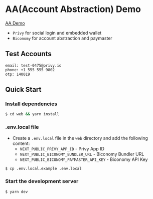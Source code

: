 # AA(Account Abstraction) Demo

[AA Demo](https://aa-demo-gules.vercel.app/)

- `Privy` for social login and embedded wallet
- `Biconomy` for account abstraction and paymaster

## Test Accounts

```
email: test-0475@privy.io
phone: +1 555 555 9802
otp: 140019
```

## Quick Start

### Install dependencies

```bash
$ cd web && yarn install
```

### .env.local file

- Create a `.env.local` file in the `web` directory and add the following content:
  - `NEXT_PUBLIC_PRIVY_APP_ID` - Privy App ID
  - `NEXT_PUBLIC_BICONOMY_BUNDLER_URL` - Biconomy Bundler URL
  - `NEXT_PUBLIC_BICONOMY_PAYMASTER_API_KEY` - Biconomy API Key

```bash
$ cp .env.local.example .env.local
```

### Start the development server

```bash
$ yarn dev
```
